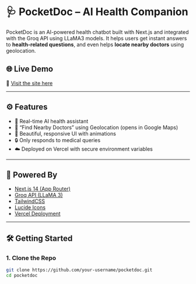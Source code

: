# 🩺 PocketDoc – AI Health Companion

PocketDoc is an AI-powered health chatbot built with Next.js and integrated with the Groq API using LLaMA3 models. It helps users get instant answers to **health-related questions**, and even helps **locate nearby doctors** using geolocation.

## 🌐 Live Demo
🔗 [Visit the site here](https://pocket-doc-red.vercel.app)

---

## ⚙️ Features

- 🤖 Real-time AI health assistant
- 📍 “Find Nearby Doctors” using Geolocation (opens in Google Maps)
- 🎨 Beautiful, responsive UI with animations
- 🔒 Only responds to medical queries
- ☁️ Deployed on Vercel with secure environment variables

---

## 🧠 Powered By

- [Next.js 14 (App Router)](https://nextjs.org/)
- [Groq API (LLaMA 3)](https://console.groq.com/)
- [TailwindCSS](https://tailwindcss.com/)
- [Lucide Icons](https://lucide.dev/)
- [Vercel Deployment](https://vercel.com)

---

## 🛠️ Getting Started

### 1. Clone the Repo

```bash
git clone https://github.com/your-username/pocketdoc.git
cd pocketdoc
